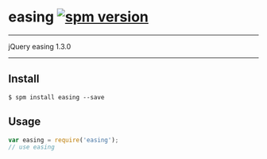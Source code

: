 # easing [![spm version](http://spmjs.io/badge/easing)](http://spmjs.io/package/easing)

---

jQuery easing 1.3.0

---

## Install

```
$ spm install easing --save
```

## Usage

```js
var easing = require('easing');
// use easing
```

